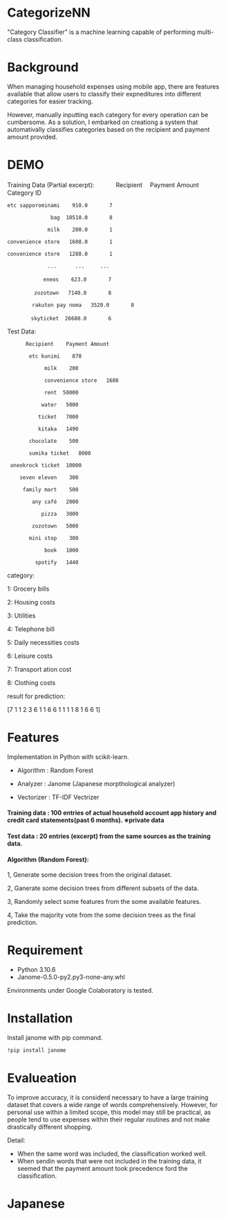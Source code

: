 # CategorizeNN

"Category Classifier" is a machine learning capable of performing multi-class classification.

# Background

When managing household expenses using mobile app, there are features available that allow users to classify their expneditures into different categories for easier tracking. 

However, manually inputting each category for every operation can be cumbersome. As a solution, I embarked on creationg a system that automativally classifies categories based on the recipient and payment amount provided.

# DEMO

Training Data (Partial excerpt):
　　　
    Recipient 　Payment Amount　 Category ID
    
    etc sapporominami    910.0       7

                  bag  10510.0       8
                  
                 milk    200.0       1
                 
    convenience store   1608.0       1
    
    convenience store   1288.0       1
    
                 ...      ...     ...
                 
              　eneos    623.0       7
               
           　zozotown   7140.0       8
            
            rakuten pay noma   3520.0       8
    
     　     skyticket  26680.0       6
           


Test Data:

          Recipient    Payment Amount
          
           etc kunimi    870
           
                milk    200
                
                convenience store   1608
   
                rent  50000
                
               water   5000
               
              ticket   7000
              
              kitaka   1490
              
           chocolate    500
           
           sumika ticket   8000
        
     oneokrock ticket  10000
     
        seven eleven    300
        
         family mart    500
         
            any café   2000
            
               pizza   3000
               
            zozotown   5000
            
           mini stop    300
           
                book   1000
                
             spotify   1440


             

category:

1: Grocery bills

2: Housing costs

3: Utilities


4: Telephone bill

5: Daily necessities costs

6: Leisure costs

7: Transport ation cost

8: Clothing costs


result for prediction:

[7 1 1 2 3 6 1 1 6 6 1 1 1 1 8 1 6 6 1]

# Features

Implementation in Python with scikit-learn.




* Algorithm : Random Forest

* Analyzer : Janome (Japanese morpthological analyzer)

* Vectorizer : TF-IDF Vectrizer





#### Training data : 100 entries of actual household account app history and credit card statements(past 6 months). ※private data





#### Test data : 20 entries (excerpt) from the same sources as the training data.





#### Algorithm (Random Forest):



1, Generate some decision trees from the original dataset.

2, Ganerate some decision trees from different subsets of the data.

3, Randomly select some features from the some available features.

4, Take the majority vote from the some decision trees as the final prediction.




# Requirement

* Python 3.10.6
* Janome-0.5.0-py2.py3-none-any.whl

Environments under Google Colaboratory is tested.


# Installation

Install janome with pip command.

```bash
!pip install janome
```

# Evalueation

To improve accuracy, it is considerd necessary to have a large training dataset that covers a wide range of words comprehensively. However, for personal use within a limited scope, this model may still be practical, as people tend to use  expenses within their regular routines and not make drastically different shopping.

Detail:

* When the same word was included, the classification worked well.
* When sendin words that were not included in the training data, it seemed that the payment amount took precedence ford the classification.

# Japanese

